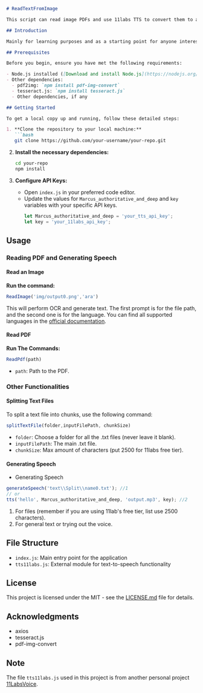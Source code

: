 ```markdown
# ReadTextFromImage

This script can read image PDFs and use 11labs TTS to convert them to an MP3 file. It also uses an algorithm that turns any .txt file longer than 2500 characters (max character limit for 11labs free tier users) into multiple .txt files, each with exactly 2500 characters.

## Introduction

Mainly for learning purposes and as a starting point for anyone interested in similar projects.

## Prerequisites

Before you begin, ensure you have met the following requirements:

- Node.js installed ([Download and install Node.js](https://nodejs.org/))
- Other dependencies:
  - pdf2img: `npm install pdf-img-convert`
  - tesseract.js: `npm install tesseract.js`
  - Other dependencies, if any

## Getting Started

To get a local copy up and running, follow these detailed steps:

1. **Clone the repository to your local machine:**
   ```bash
   git clone https://github.com/your-username/your-repo.git
   ```

2. **Install the necessary dependencies:**
   ```bash
   cd your-repo
   npm install
   ```

3. **Configure API Keys:**
   - Open `index.js` in your preferred code editor.
   - Update the values for `Marcus_authoritative_and_deep` and `key` variables with your specific API keys.
     ```javascript
     let Marcus_authoritative_and_deep = 'your_tts_api_key';
     let key = 'your_11labs_api_key';
     ```

## Usage

### Reading PDF and Generating Speech

#### Read an Image

**Run the command:**
   ```javascript
   ReadImage('img/output0.png','ara')
   ```
   This will perform OCR and generate text. The first prompt is for the file path, and the second one is for the language. You can find all supported languages in the [official documentation](https://tesseract-ocr.github.io/tessdoc/Data-Files#data-files-for-version-400-november-29-2016).

#### Read PDF

**Run The Commands:**
```javascript
ReadPdf(path)
```
   - `path`: Path to the PDF.

### Other Functionalities

#### Splitting Text Files

To split a text file into chunks, use the following command:

```javascript
splitTextFile(folder,inputFilePath, chunkSize)
```
   - `folder`: Choose a folder for all the .txt files (never leave it blank).
   - `inputFilePath`: The main .txt file.
   - `chunkSize`: Max amount of characters (put 2500 for 11labs free tier).

#### Generating Speech
 
 - Generating Speech

```javascript
generateSpeech('text\\Split\\name0.txt'); //1
// or 
tts('hello', Marcus_authoritative_and_deep, 'output.mp3', key); //2
```
1. For files (remember if you are using 11lab's free tier, list use 2500 characters).
2. For general text or trying out the voice.

## File Structure

- `index.js`: Main entry point for the application
- `tts11labs.js`: External module for text-to-speech functionality

## License

This project is licensed under the MIT - see the [LICENSE.md](LICENSE.md) file for details.

## Acknowledgments

- axios
- tesseract.js
- pdf-img-convert

## Note

The file `tts11labs.js` used in this project is from another personal project [11LabsVoice](https://github.com/abo-okakh/11LabsVoice.git).
```
